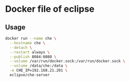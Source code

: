 # Docker file of eclipse

## Usage

```bash
docker run --name che \
  --hostname che \
  --detach \
  --restart always \
  --publish 8084:8080 \
  --volume /var/run/docker.sock:/var/run/docker.sock \
  --volume /data/che:/data \
  -e CHE_IP=192.168.21.201 \
  eclipse/che-server
```
